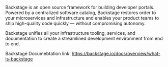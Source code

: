 Backstage is an open source framework for building developer portals. Powered by a centralized software catalog, Backstage restores order to your microservices and infrastructure and enables your product teams to ship high-quality code quickly — without compromising autonomy.

Backstage unifies all your infrastructure tooling, services, and documentation to create a streamlined development environment from end to end.

Backstage Documebtation link: https://backstage.io/docs/overview/what-is-backstage
